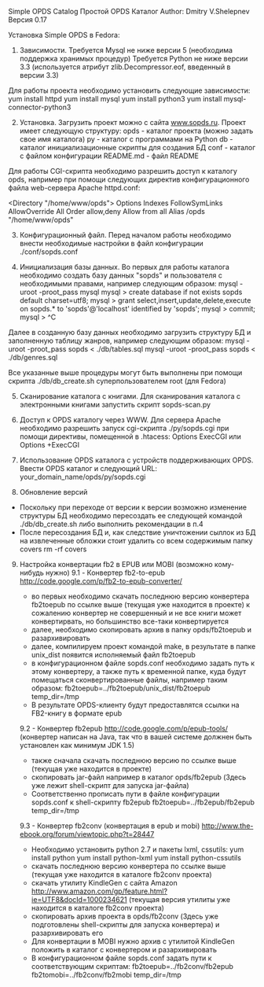 Simple OPDS Catalog
Простой OPDS Каталог
Author: Dmitry V.Shelepnev
Версия 0.17

Установка Simple OPDS в Fedora:

1. Зависимости.
Требуется Mysql не ниже версии 5 (необходима поддержка хранимых процедур)
Требуется Python не ниже версии 3.3 (используется атрибут zlib.Decompressor.eof, введенный в версии 3.3)

Для работы проекта необходимо установить следующие зависимости:
yum install httpd
yum install mysql
yum install python3
yum install mysql-connector-python3

2. Установка.
Загрузить проект можно с сайта www.sopds.ru. 
Проект имеет следующую структуру:
opds				- каталог проекта (можно задать свое имя каталога)
	py			- каталог с программами на Python
	db			- каталог инициализационные скрипты для создания БД
	conf			- каталог с файлом конфигурации
	README.md		- файл README

Для работы CGI-скрипта необходимо разрешить доступ к каталогу opds, например при помощи следующих директив конфигурационного файла web-сервера Apache httpd.conf:

<Directory "/home/www/opds">
        Options Indexes FollowSymLinks
        AllowOverride All
        Order allow,deny
        Allow from all
</Directory>
Alias   /opds           "/home/www/opds"

3. Конфигурационный файл.
Перед началом работы необходимо внести необходимые настройки в файл конфигурации ./conf/sopds.conf

4. Инициализация базы данных.
Во первых для работы каталога необходимо создать базу данных "sopds" и пользователя с необходимыми правами, например
следующим образом:
  mysql -uroot -proot_pass mysql
  mysql > create database if not exists sopds default charset=utf8;
  mysql > grant select,insert,update,delete,execute on sopds.* to 'sopds'@'localhost' identified by 'sopds';
  mysql > commit;
  mysql > ^C

Далее в созданную базу данных необходимо загрузить структуру БД и заполненную таблицу жанров, например
следующим образом:
  mysql -uroot -proot_pass sopds < ./db/tables.sql
  mysql -uroot -proot_pass sopds < ./db/genres.sql

Все указанные выше процедуры могут быть выполнены при помощи скрипта ./db/db_create.sh суперпользователем root (для Fedora)

5. Сканирование каталога с книгами.
Для сканирования каталога с электронными книгами запустить скрипт sopds-scan.py

6. Доступ к OPDS каталогу через WWW.
Для сервера Apache необходимо разрешить запуск cgi-скрипта ./py/sopds.cgi
при помощи директивы, помещенной в .htacess:
  Options ExecCGI
или
  Options +ExecCGI

7. Использование OPDS каталога с устройств поддерживающих OPDS.
Ввести OPDS каталог и следующий URL: your_domain_name/opds/py/sopds.cgi

8. Обновление версий
- Поскольку при переходе от версии к версии возможно изменение структуры БД необходимо пересоздать ее следующей командой
  ./db/db_create.sh либо выполнить рекомендации в п.4
- После пересоздания БД и, как следствие уничтожении сыллок из БД на извлеченные обложки стоит удалить со всем содержимым
  папку covers
  rm -rf covers

9. Настройка конвертации fb2 в EPUB или MOBI (возможно кому-нибудь нужно)
   9.1 - Конвертер fb2-to-epub http://code.google.com/p/fb2-to-epub-converter/
   - во первых необходимо скачать последнюю версию конвертера fb2toepub по ссылке выше (текущая уже находится в проекте)
     к сожалению конвертер не совершенный и не все книги может конвертирвать, но большинство все-таки конвертируется
   - далее, необходимо скопировать архив в папку opds/fb2toepub и разархивировать 
   - далее, компилируем проект командой make, в результате в папке  unix_dist появится исполняемый файл fb2toepub
   - в конфигурационном файле sopds.conf необходимо задать путь к этому конвертеру, а также путь к временной папке, куда будут помещаться сконвертированные файлы,
     например таким образом:
     fb2toepub=../fb2toepub/unix_dist/fb2toepub
     temp_dir=/tmp
   - В результате OPDS-клиенту будут предоставлятся ссылки на FB2-книгу в формате epub

   9.2 - Конвертер fb2epub http://code.google.com/p/epub-tools/ (конвертер написан на Java, так что в вашей системе должнен быть установлен как минимум JDK 1.5)
   - также сначала скачать последнюю версию по ссылке выше (текущая уже находится в проекте)
   - скопировать jar-файл например в каталог opds/fb2epub (Здесь уже лежит shell-скрипт для запуска jar-файла)
   - Соответственно прописать пути в файле конфигурации sopds.conf к shell-скрипту fb2epub
     fb2toepub=../fb2epub/fb2epub
     temp_dir=/tmp

   9.3 - Конвертер fb2conv (конвертация в epub и mobi) http://www.the-ebook.org/forum/viewtopic.php?t=28447
   - Необходимо установить python 2.7 и пакеты lxml, cssutils:
     yum install python
     yum install python-lxml
     yum install python-cssutils
   - скачать последнюю версию конвертера по ссылке выше (текущая уже находится в каталоге fb2conv проекта)
   - скачать утилиту KindleGen с сайта Amazon http://www.amazon.com/gp/feature.html?ie=UTF8&docId=1000234621 (текущая версия утилиты уже находится в каталоге fb2conv проекта)
   - скопировать архив проекта в opds/fb2conv (Здесь уже подготовлены shell-скрипты для запуска конвертера) и разархивировать его
   - Для конвертации в MOBI нужно архив с утилитой KindleGen положить в каталог с конвертером и разархивировать
   - В конфигурационном файле sopds.conf задать пути к соответствующим скриптам:
     fb2toepub=../fb2conv/fb2epub
     fb2tomobi=../fb2conv/fb2mobi
     temp_dir=/tmp

